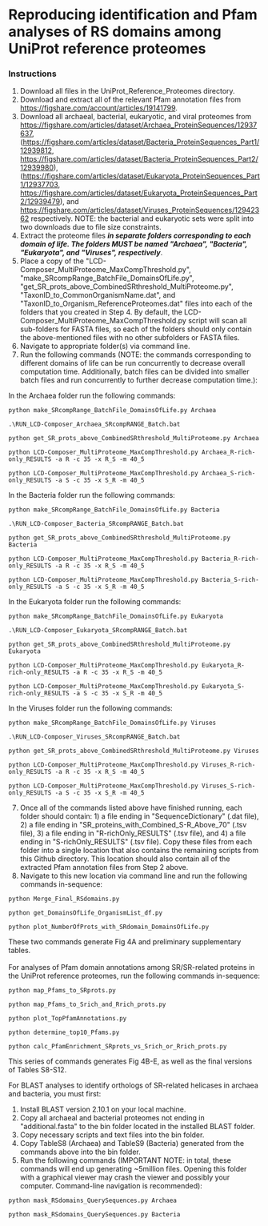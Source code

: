 # Reproducing identification and Pfam analyses of RS domains among UniProt reference proteomes

### Instructions
1. Download all files in the UniProt_Reference_Proteomes directory.
2. Download and extract all of the relevant Pfam annotation files from https://figshare.com/account/articles/19141799.
3. Download all archaeal, bacterial, eukaryotic, and viral proteomes from https://figshare.com/articles/dataset/Archaea_ProteinSequences/12937637, (https://figshare.com/articles/dataset/Bacteria_ProteinSequences_Part1/12939812, https://figshare.com/articles/dataset/Bacteria_ProteinSequences_Part2/12939980), (https://figshare.com/articles/dataset/Eukaryota_ProteinSequences_Part1/12937703, https://figshare.com/articles/dataset/Eukaryota_ProteinSequences_Part2/12939479), and https://figshare.com/articles/dataset/Viruses_ProteinSequences/12942362 respectively. NOTE: the bacterial and eukaryotic sets were split into two downloads due to file size constraints.
4. Extract the proteome files *__in separate folders corresponding to each domain of life. The folders MUST be named "Archaea", "Bacteria", "Eukaryota", and "Viruses", respectively__*.
5. Place a copy of the "LCD-Composer_MultiProteome_MaxCompThreshold.py", "make_SRcompRange_BatchFile_DomainsOfLife.py", "get_SR_prots_above_CombinedSRthreshold_MultiProteome.py", "TaxonID_to_CommonOrganismName.dat", and "TaxonID_to_Organism_ReferenceProteomes.dat" files into each of the folders that you created in Step 4. By default, the LCD-Composer_MultiProteome_MaxCompThreshold.py script will scan all sub-folders for FASTA files, so each of the folders should only contain the above-mentioned files with no other subfolders or FASTA files.
6. Navigate to appropriate folder(s) via command line.
7. Run the following commands (NOTE: the commands corresponding to different domains of life can be run concurrently to decrease overall computation time. Additionally, batch files can be divided into smaller batch files and run concurrently to further decrease computation time.):

In the Archaea folder run the following commands:
```    
python make_SRcompRange_BatchFile_DomainsOfLife.py Archaea
```

```    
.\RUN_LCD-Composer_Archaea_SRcompRANGE_Batch.bat
```

```    
python get_SR_prots_above_CombinedSRthreshold_MultiProteome.py Archaea
```

```
python LCD-Composer_MultiProteome_MaxCompThreshold.py Archaea_R-rich-only_RESULTS -a R -c 35 -x R_S -m 40_5
```

```
python LCD-Composer_MultiProteome_MaxCompThreshold.py Archaea_S-rich-only_RESULTS -a S -c 35 -x S_R -m 40_5
```

In the Bacteria folder run the following commands:
```    
python make_SRcompRange_BatchFile_DomainsOfLife.py Bacteria
```

```    
.\RUN_LCD-Composer_Bacteria_SRcompRANGE_Batch.bat
```

```    
python get_SR_prots_above_CombinedSRthreshold_MultiProteome.py Bacteria
```

```
python LCD-Composer_MultiProteome_MaxCompThreshold.py Bacteria_R-rich-only_RESULTS -a R -c 35 -x R_S -m 40_5
```

```
python LCD-Composer_MultiProteome_MaxCompThreshold.py Bacteria_S-rich-only_RESULTS -a S -c 35 -x S_R -m 40_5
```

In the Eukaryota folder run the following commands:
```    
python make_SRcompRange_BatchFile_DomainsOfLife.py Eukaryota
```

```    
.\RUN_LCD-Composer_Eukaryota_SRcompRANGE_Batch.bat
```

```    
python get_SR_prots_above_CombinedSRthreshold_MultiProteome.py Eukaryota
```

```
python LCD-Composer_MultiProteome_MaxCompThreshold.py Eukaryota_R-rich-only_RESULTS -a R -c 35 -x R_S -m 40_5
```

```
python LCD-Composer_MultiProteome_MaxCompThreshold.py Eukaryota_S-rich-only_RESULTS -a S -c 35 -x S_R -m 40_5
```

In the Viruses folder run the following commands:
```    
python make_SRcompRange_BatchFile_DomainsOfLife.py Viruses
```

```    
.\RUN_LCD-Composer_Viruses_SRcompRANGE_Batch.bat
```

```    
python get_SR_prots_above_CombinedSRthreshold_MultiProteome.py Viruses
```

```
python LCD-Composer_MultiProteome_MaxCompThreshold.py Viruses_R-rich-only_RESULTS -a R -c 35 -x R_S -m 40_5
```

```
python LCD-Composer_MultiProteome_MaxCompThreshold.py Viruses_S-rich-only_RESULTS -a S -c 35 -x S_R -m 40_5
```

7. Once all of the commands listed above have finished running, each folder should contain: 1) a file ending in "SequenceDictionary" (.dat file), 2) a file ending in "SR_proteins_with_Combined_S-R_Above_70" (.tsv file), 3) a file ending in "R-richOnly_RESULTS" (.tsv file), and 4) a file ending in "S-richOnly_RESULTS" (.tsv file). Copy these files from each folder into a single location that also contains the remaining scripts from this Github directory. This location should also contain all of the extracted Pfam annotation files from Step 2 above.
8. Navigate to this new location via command line and run the following commands in-sequence:

```    
python Merge_Final_RSdomains.py
```

```    
python get_DomainsOfLife_OrganismList_df.py
```

```    
python plot_NumberOfProts_with_SRdomain_DomainsOfLife.py
```

These two commands generate Fig 4A and preliminary supplementary tables.
</br></br>
For analyses of Pfam domain annotations among SR/SR-related proteins in the UniProt reference proteomes, run the following commands in-sequence:

```    
python map_Pfams_to_SRprots.py
```

```    
python map_Pfams_to_Srich_and_Rrich_prots.py
```

```    
python plot_TopPfamAnnotations.py
```

```
python determine_top10_Pfams.py
```

```
python calc_PfamEnrichment_SRprots_vs_Srich_or_Rrich_prots.py
```

This series of commands generates Fig 4B-E, as well as the final versions of Tables S8-S12.

For BLAST analyses to identify orthologs of SR-related helicases in archaea and bacteria, you must first:
1. Install BLAST version 2.10.1 on your local machine.
2. Copy all archaeal and bacterial proteomes not ending in "additional.fasta" to the bin folder located in the installed BLAST folder.
3. Copy necessary scripts and text files into the bin folder.
4. Copy TableS8 (Archaea) and TableS9 (Bacteria) generated from the commands above into the bin folder.
5. Run the following commands (IMPORTANT NOTE: in total, these commands will end up generating ~5million files. Opening this folder with a graphical viewer may crash the viewer and possibly your computer. Command-line navigation is recommended):

```
python mask_RSdomains_QuerySequences.py Archaea
```

```
python mask_RSdomains_QuerySequences.py Bacteria
```
